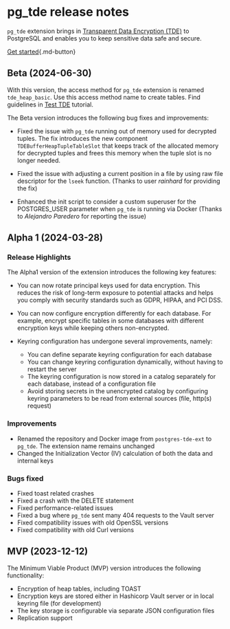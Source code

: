 # pg_tde release notes

`pg_tde` extension brings in [Transparent Data Encryption (TDE)](tde.md) to PostgreSQL and enables you to keep sensitive data safe and secure.

[Get started](../install.md){.md-button}

## Beta (2024-06-30)

With this version, the access method for `pg_tde` extension is renamed `tde_heap_basic`. Use this access method name to create tables. Find guidelines in [Test TDE](../test.md) tutorial.

The Beta version introduces the following bug fixes and improvements:

* Fixed the issue with `pg_tde` running out of memory used for decrypted tuples. The fix introduces the new component `TDEBufferHeapTupleTableSlot` that keeps track of the allocated memory for decrypted tuples and frees this memory when the tuple slot is no longer needed.

* Fixed the issue with adjusting a current position in a file by using raw file descriptor for the `lseek` function. (Thanks to user _rainhard_ for providing the fix)

* Enhanced the init script to consider a custom superuser for the POSTGRES_USER parameter when `pg_tde` is running via Docker (Thanks to _Alejandro Paredero_ for reporting the issue)



## Alpha 1 (2024-03-28)

### Release Highlights

The Alpha1 version of the extension introduces the following key features:

* You can now rotate principal keys used for data encryption. This reduces the risk of long-term exposure to potential attacks and helps you comply with security standards such as GDPR, HIPAA, and PCI DSS.

* You can now configure encryption differently for each database. For example, encrypt specific tables in some databases with different encryption keys while keeping others non-encrypted.

* Keyring configuration has undergone several improvements, namely:

    * You can define separate keyring configuration for each database
    * You can change keyring configuration dynamically, without having to restart the server
    * The keyring configuration is now stored in a catalog separately for each database, instead of a configuration file
    * Avoid storing secrets in the unencrypted catalog by configuring keyring parameters to be read from external sources (file, http(s) request)

### Improvements 

* Renamed the repository and Docker image from `postgres-tde-ext` to `pg_tde`. The extension name remains unchanged
* Changed the Initialization Vector (IV) calculation of both the data and internal keys

### Bugs fixed

* Fixed toast related crashes
* Fixed a crash with the DELETE statement 
* Fixed performance-related issues
* Fixed a bug where `pg_tde` sent many 404 requests to the Vault server
* Fixed сompatibility issues with old OpenSSL versions
* Fixed сompatibility with old Curl versions 

## MVP (2023-12-12)

The Minimum Viable Product (MVP) version introduces the following functionality:

* Encryption of heap tables, including TOAST
* Encryption keys are stored either in Hashicorp Vault server or in local keyring file (for development) 
* The key storage is configurable via separate JSON configuration files
* Replication support

